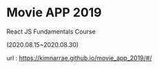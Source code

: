 # Movie APP 2019

React JS Fundamentals Course

(2020.08.15~2020.08.30)


url : https://kimnarrae.github.io/movie_app_2019/#/